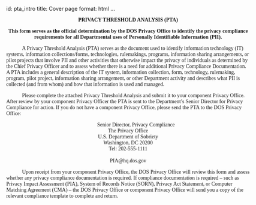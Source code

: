 id: pta_intro
title: Cover page
format: html
...

<style type="text/css" scoped>
    h2 { border-bottom:1px solid #888; }
    h3 { border-bottom: 0.5px solid #aaa; }
    h4 { margin-top: 15px; font-weight: bold; font-size: 1em; }
    blockquote { color: #666; font-size:0.8em; margin: 0 10px; }
    .notice {color: red; font-size:3.0em; text-align:center; transform: scaleY(.85);
    font-weight: bold;}
    table { border: none; border-collapse: collapse; }
    th, td { border: 1px solid #888; padding: 15px; text-align: left;}
</style>

<div style="width: 650px; margin: auto;">

<div style="font-family: TimesNewRoman, Times, serif; font-weight: bold;">
<p style="text-align: center;">
  PRIVACY THRESHOLD ANALYSIS (PTA)
</p>

<p style="text-align: center;">
  This form serves as the official determination by the DOS Privacy Office to identify the privacy compliance requirements for all Departmental uses of Personally Identifiable Information (PII).
</p>
</div>

<div style="font-family: TimesNewRoman, Times, serif; text-indent: 3em;">
<p>
  A Privacy Threshold Analysis (PTA) serves as the document used to identify information technology (IT) systems, information collections/forms, technologies, rulemakings, programs, information sharing arrangements, or pilot projects that involve PII and other activities that otherwise impact the privacy of individuals as determined by the Chief Privacy Officer and to assess whether there is a need for additional Privacy Compliance Documentation. A PTA includes a general description of the IT system, information collection, form, technology, rulemaking, program, pilot project, information sharing arrangement, or other Department activity and describes what PII is collected (and from whom) and how that information is used and managed.
</p>

<p>
  Please complete the attached Privacy Threshold Analysis and submit it to your component Privacy Office.  After review by your component Privacy Officer the PTA is sent to the Department’s Senior Director for Privacy Compliance for action. If you do not have a component Privacy Office, please send the PTA to the DOS Privacy Office:
</p>

<p style="text-align: center;">
Senior Director, Privacy Compliance<br/>
The Privacy Office<br/>
U.S. Department of Sobriety<br/>
Washington, DC 20200<br/>
Tel: 202-555-1111<br/><br/>
PIA@hq.dos.gov
</p>

<p>
  Upon receipt from your component Privacy Office, the DOS Privacy Office will review this form and assess whether any privacy compliance documentation is required. If compliance documentation is required – such as Privacy Impact Assessment (PIA), System of Records Notice (SORN), Privacy Act Statement, or Computer Matching Agreement (CMA) – the DOS Privacy Office or component Privacy Office will send you a copy of the relevant compliance template to complete and return.
</p>

</div>

</div>
